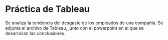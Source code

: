 # Práctica de Tableau 
Se analiza la tendencia del desgaste de los empleados de una compañía.
Se adjunta el archivo de Tableau, junto con el powerpoint en el que se desarrollan las conclusiones. 
